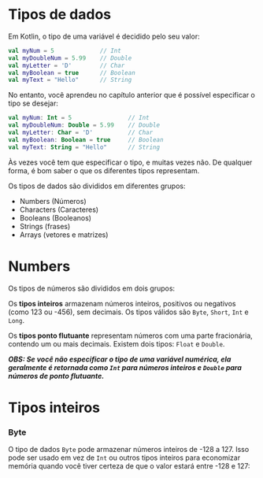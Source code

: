 # Tipos de dados

Em Kotlin, o tipo de uma variável é decidido pelo seu valor:

```kotlin
val myNum = 5             // Int
val myDoubleNum = 5.99    // Double
val myLetter = 'D'        // Char
val myBoolean = true      // Boolean
val myText = "Hello"      // String
```

No entanto, você aprendeu no capítulo anterior que é possível especificar o tipo se desejar:

```kotlin
val myNum: Int = 5                // Int
val myDoubleNum: Double = 5.99    // Double
val myLetter: Char = 'D'          // Char
val myBoolean: Boolean = true     // Boolean
val myText: String = "Hello"      // String
```

Às vezes você tem que especificar o tipo, e muitas vezes não. De qualquer forma, é bom saber o que os diferentes tipos representam.

Os tipos de dados são divididos em diferentes grupos:

- Numbers (Números)
- Characters (Caracteres)
- Booleans (Booleanos)
- Strings (frases)
- Arrays (vetores e matrizes)

# Numbers

Os tipos de números são divididos em dois grupos:

Os **tipos inteiros** armazenam números inteiros, positivos ou negativos (como 123 ou -456), sem decimais. 
Os tipos válidos são `Byte`, `Short`, `Int` e `Long`.

Os **tipos ponto flutuante** representam números com uma parte fracionária, contendo um ou mais decimais. 
Existem dois tipos: `Float` e `Double`.

***OBS: Se você não especificar o tipo de uma variável numérica, ela geralmente é retornada como `Int` para números inteiros e `Double` para números de ponto flutuante.***

# Tipos inteiros

### Byte

O tipo de dados `Byte` pode armazenar números inteiros de -128 a 127. 
Isso pode ser usado em vez de `Int` ou outros tipos inteiros para economizar memória quando você tiver certeza de que o valor estará entre -128 e 127:


